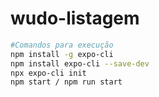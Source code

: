 # wudo-listagem


```bash
#Comandos para execução
npm install -g expo-cli
npm install expo-cli --save-dev
npx expo-cli init
npm start / npm run start
```

